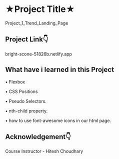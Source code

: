 
# ★Project Title★

Project_1_Trend_Landing_Page


## Project Link👇

bright-scone-51826b.netlify.app


## What have i learned in this Project
•	Flexbox

•	CSS Positions

•	Pseudo Selectors.

•	nth-child property.

•	how to use font-awesome icons in     our html page.

## Acknowledgement👇

Course Instructor - Hitesh Choudhary
